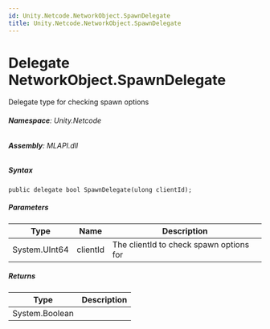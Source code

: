 ```yaml
---
id: Unity.Netcode.NetworkObject.SpawnDelegate
title: Unity.Netcode.NetworkObject.SpawnDelegate
---
```


# Delegate NetworkObject.SpawnDelegate


Delegate type for checking spawn options






###### **Namespace**: Unity.Netcode

###### **Assembly**: MLAPI.dll

##### Syntax


``` lang-csharp
public delegate bool SpawnDelegate(ulong clientId);
```



##### Parameters

| Type          | Name     | Description                             |
|---------------|----------|-----------------------------------------|
| System.UInt64 | clientId | The clientId to check spawn options for |

##### Returns

| Type           | Description |
|----------------|-------------|
| System.Boolean |             |



